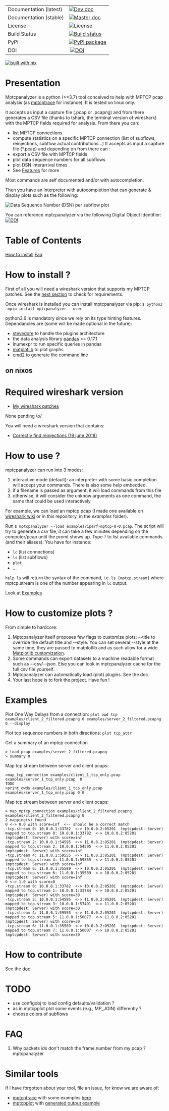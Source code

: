 

|  |  |
| --- | --- |
| Documentation (latest) | [![Dev doc](https://readthedocs.org/projects/pip/badge/?version=latest)](http://mptcpanalyzer.readthedocs.io/en/latest/) |
| Documentation (stable) | [![Master doc](https://readthedocs.org/projects/pip/badge/?version=stable)](http://mptcpanalyzer.readthedocs.io/en/stable/) |
| License | ![License](https://img.shields.io/badge/license-GPL-brightgreen.svg) |
| Build Status | [![Build status](https://travis-ci.org/teto/mptcpanalyzer.svg?branch=master)](https://travis-ci.org/teto/mptcpanalyzer) |
| PyPI |[![PyPI package](https://img.shields.io/pypi/dm/mptcpanalyzer.svg)](https://pypi.python.org/pypi/mptcpanalyzer/) |
| DOI | [![DOI](https://zenodo.org/badge/21021/lip6-mptcp/mptcpanalyzer.svg)](https://zenodo.org/badge/latestdoi/21021/lip6-mptcp/mptcpanalyzer)|
[![built with nix](https://builtwithnix.org/badge.svg)](https://builtwithnix.org)

Presentation
===

Mptcpanalyzer is a python (>=3.7) tool conceived to help with MPTCP pcap analysis (as [mptcptrace] for instance).
It is tested on linux only.

It accepts as input a capture file (.pcap or .pcapng) and from there generates a CSV file
(thanks to tshark, the terminal version of wireshark) with the MPTCP fields
required for analysis.
From there you can:

- list MPTCP connections
- compute statistics on a specific MPTCP connection (list of subflows, reinjections, subflow actual contributions...)
It accepts as input a capture file (\*.pcap) and depending on from there can :
- export a CSV file with MPTCP fields
- plot data sequence numbers for all subflows
- plot DSN interarrival times
- See [Features](#Features) for more

Most commands are self documented and/or with autocompletion.

Then you have an interpreter with autocompletion that can generate & display plots such as the following:

![Data Sequence Number (DSN) per subflow plot](examples/dsn.png)


You can reference mptcpanalyzer via the following Digital Object Identifier:
[![DOI](https://zenodo.org/badge/21021/lip6-mptcp/mptcpanalyzer.svg)](https://zenodo.org/badge/latestdoi/21021/lip6-mptcp/mptcpanalyzer)

# Table of Contents
[How to install](#How-to-install)
[Faq](#FAQ)

# How to install ?

First of all you will need a wireshark version that supports my MPTCP patches.
See the [next section](#Required-wireshark-version) to check for requirements.

Once wireshark is installed you can install mptcpanalyzer via pip:
`$ python3 -mpip install mptcpanalyzer --user`

python3.6 is mandatory since we rely on its type hinting features.
Dependancies are (some will be made optional in the future):

- [stevedore](http://docs.openstack.org/developer/stevedore/) to handle the
  plugins architecture
- the data analysis library [pandas](http://pandas.pydata.org/) >= 0.17.1
- lnumexpr to run specific queries in pandas
- [matplotlib](http://matplotlib) to plot graphs
- [cmd2](https://github.com/python-cmd2/cmd2) to generate the command line

## on nixos


# Required wireshark version

- [My wireshark patches](https://code.wireshark.org/review/gitweb?p=wireshark.git&a=search&h=HEAD&st=author&s=Coudron)

None pending \o/

You will need a wireshark version that contains:
- [Correctly find reinjections (19 june 2018)](https://code.wireshark.org/review/gitweb?p=wireshark.git;a=commit;h=dac91db65e756a3198616da8cca11d66a5db6db7)

# How to use ?

 mptcpanalyzer can run into 3 modes:
  1. interactive mode (default): an interpreter with some basic completion will accept your commands. There is also some help embedded.
  2. if a filename is passed as argument, it will load commands from this file
  3. otherwise, it will consider the unknow arguments as one command, the same that could be used interactively

For example, we can load an mptcp pcap (I made one available on [wireshark wiki](https://wiki.wireshark.org/SampleCaptures#MPTCP) or in this repository, in the _examples_ folder).

Run  `$ mptcpanalyzer --load examples/iperf-mptcp-0-0.pcap`. The script will try to generate
a csv file, it can take a few minutes depending on the computer/pcap until the promt shows up.
Type `?` to list available commands (and their aliases). You have for instance:
- `lc` (list connections)
- `ls` (list subflows)
- `plot`
- ...

`help ls` will return the syntax of the command, i.e. `ls [mptcp.stream]` where mptcp.stream is one of the number appearing
in `lc` output.

Look at [Examples](#Examples)

# How to customize plots ?

From simple to hardcore:

1. Mptcpanalyzer itself proposes few flags to customize plots: --title to override the default title and --style.
You can set several --style at the same time, they are passed to matplotlib and as such allow for a wide
[Matplotlib customization](./styles/README.md).
1. Some commands can export datasets to a machine readable format such as --csv/--json. Else you can look in mptcpanalyzer cache for the full csv file yourself.
1. Mptcpanalyzer can automatically load (plot) plugins. See the doc.
1. Your last hope is to fork the project. Have fun !


# Examples

Plot One Way Delays from a connection:
`plot owd tcp examples/client_2_filtered.pcapng 0 examples/server_2_filtered.pcapng 0 --display`

Plot tcp sequence numbers in both directions:
`plot tcp_attr`

Get a summary of an mptcp connection
```
> load_pcap examples/server_2_filtered.pcapng
> summary 0
```


Map tcp.stream between server and client pcaps:

```
>map_tcp_connection examples/client_1_tcp_only.pcap examples/server_1_tcp_only.pcap  0
TODO
>print_owds examples/client_1_tcp_only.pcap examples/server_1_tcp_only.pcap 0 0
```

Map tcp.stream between server and client pcaps:
```
> map_mptcp_connection examples/client_2_filtered.pcapng examples/client_2_filtered.pcapng 0
2 mapping(s) found
0 <-> 0.0 with score=inf  <-- should be a correct match
-tcp.stream 0: 10.0.0.1:33782  <-> 10.0.0.2:05201  (mptcpdest: Server) mapped to tcp.stream 0: 10.0.0.1:33782  <-> 10.0.0.2:05201  (mptcpdest: Server) with score=inf
-tcp.stream 2: 10.0.0.1:54595  <-> 11.0.0.2:05201  (mptcpdest: Server) mapped to tcp.stream 2: 10.0.0.1:54595  <-> 11.0.0.2:05201  (mptcpdest: Server) with score=inf
-tcp.stream 4: 11.0.0.1:59555  <-> 11.0.0.2:05201  (mptcpdest: Server) mapped to tcp.stream 4: 11.0.0.1:59555  <-> 11.0.0.2:05201  (mptcpdest: Server) with score=inf
-tcp.stream 6: 11.0.0.1:35589  <-> 10.0.0.2:05201  (mptcpdest: Server) mapped to tcp.stream 6: 11.0.0.1:35589  <-> 10.0.0.2:05201  (mptcpdest: Server) with score=inf
0 <-> 1.0 with score=0
-tcp.stream 0: 10.0.0.1:33782  <-> 10.0.0.2:05201  (mptcpdest: Server) mapped to tcp.stream 1: 10.0.0.1:33784  <-> 10.0.0.2:05201  (mptcpdest: Server) with score=30
-tcp.stream 2: 10.0.0.1:54595  <-> 11.0.0.2:05201  (mptcpdest: Server) mapped to tcp.stream 3: 10.0.0.1:57491  <-> 11.0.0.2:05201  (mptcpdest: Server) with score=30
-tcp.stream 4: 11.0.0.1:59555  <-> 11.0.0.2:05201  (mptcpdest: Server) mapped to tcp.stream 5: 11.0.0.1:50077  <-> 11.0.0.2:05201  (mptcpdest: Server) with score=30
-tcp.stream 6: 11.0.0.1:35589  <-> 10.0.0.2:05201  (mptcpdest: Server) mapped to tcp.stream 7: 11.0.0.1:50007  <-> 10.0.0.2:05201  (mptcpdest: Server) with score=30
```

# How to contribute

See the [doc](http://mptcpanalyzer.readthedocs.io/en/latest/contributing.html).


# TODO

- use configobj to load config defaults/validation ?
- as in mptcpplot plot some events (e.g., MP\_JOIN) differently ?
- choose colors of subflows

# FAQ

1. Why packets ids don't match the frame.number from my pcap ?
mptcpanalyzer





# Similar tools

If I have forgotten about your tool, file an issue, for know we are aware of:
- [mptcptrace] with some examples [here](http://blog.multipath-tcp.org/blog/html/2015/02/02/mptcptrace_demo.html)
- [mptcpplot] with [generated output example](https://roland.grc.nasa.gov/~jishac/mptcpplot/)


[mptcptrace]: https://bitbucket.org/bhesmans/mptcptrace
[mptcpplot]: https://github.com/nasa/multipath-tcp-tools/
